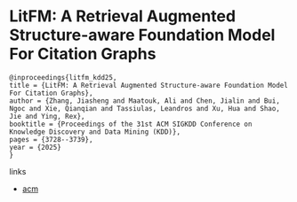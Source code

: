 # LitFM: A Retrieval Augmented Structure-aware Foundation Model For Citation Graphs

```
@inproceedings{litfm_kdd25,
title = {LitFM: A Retrieval Augmented Structure-aware Foundation Model For Citation Graphs},
author = {Zhang, Jiasheng and Maatouk, Ali and Chen, Jialin and Bui, Ngoc and Xie, Qianqian and Tassiulas, Leandros and Xu, Hua and Shao, Jie and Ying, Rex},
booktitle = {Proceedings of the 31st ACM SIGKDD Conference on Knowledge Discovery and Data Mining (KDD)},
pages = {3728--3739},
year = {2025}
}
```

links
- [acm](https://dl.acm.org/doi/10.1145/3711896.3737028)
